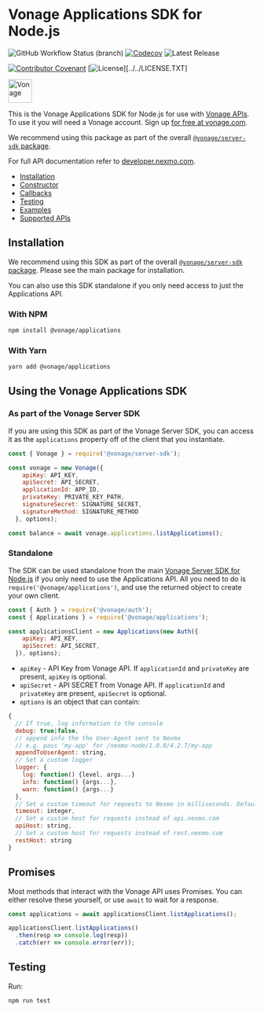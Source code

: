 # Vonage Applications SDK for Node.js

![GitHub Workflow Status (branch)](https://img.shields.io/github/workflow/status/vonage/vonage-node-sdk/Vonage/3.x?logo=github&style=flat-square&label=Workflow%20Build) [![Codecov](https://img.shields.io/codecov/c/github/vonage/vonage-node-sdk?label=Codecov&logo=codecov&style=flat-square)](https://codecov.io/gh/Vonage/vonage-server-sdk) ![Latest Release](https://img.shields.io/github/v/release/vonage/vonage-node-sdk?logo=npm&style=flat-square)

[![Contributor Covenant](https://img.shields.io/badge/Contributor%20Covenant-v2.0%20adopted-ff69b4.svg?style=flat-square)](../../CODE_OF_CONDUCT.md) [![License](https://img.shields.io/npm/l/@vonage/server-sdk?label=License&style=flat-square)][../../LICENSE.TXT]

<img src="https://developer.nexmo.com/images/logos/vbc-logo.svg" height="48px" alt="Vonage" />

This is the Vonage Applications SDK for Node.js for use with [Vonage APIs](https://www.vonage.com/). To use it you will need a Vonage account. Sign up [for free at vonage.com][signup].

We recommend using this package as part of the overall [`@vonage/server-sdk` package](https://github.com/vonage/vonage-node-sdk). 

For full API documentation refer to [developer.nexmo.com](https://developer.nexmo.com/).

* [Installation](#installation)
* [Constructor](#constructor)
* [Callbacks](#callbacks)
* [Testing](#testing)
* [Examples](#examples)
* [Supported APIs](#supported-apis)

## Installation

We recommend using this SDK as part of the overall [`@vonage/server-sdk` package](https://github.com/vonage/vonage-node-sdk). Please see the main package for installation.

You can also use this SDK standalone if you only need access to just the Applications API.
### With NPM

```bash
npm install @vonage/applications
```

### With Yarn

```bash
yarn add @vonage/applications
```

## Using the Vonage Applications SDK

### As part of the Vonage Server SDK

If you are using this SDK as part of the Vonage Server SDK, you can access it as the `applications` property off of the client that you instantiate.

```js
const { Vonage } = require('@vonage/server-sdk');

const vonage = new Vonage({
    apiKey: API_KEY,
    apiSecret: API_SECRET,
    applicationId: APP_ID,
    privateKey: PRIVATE_KEY_PATH,
    signatureSecret: SIGNATURE_SECRET,
    signatureMethod: SIGNATURE_METHOD
  }, options);

const balance = await vonage.applications.listApplications();
```

### Standalone

The SDK can be used standalone from the main [Vonage Server SDK for Node.js](https://github.com/vonage/vonage-node-sdk) if you only need to use the Applications API. All you need to do is `require('@vonage/applications')`, and use the returned object to create your own client.

```js
const { Auth } = require('@vonage/auth');
const { Applications } = require('@vonage/applications');

const applicationsClient = new Applications(new Auth({
    apiKey: API_KEY,
    apiSecret: API_SECRET,
  }), options);
```

* `apiKey` - API Key from Vonage API. If `applicationId` and `privateKey` are present, `apiKey` is optional.
* `apiSecret` - API SECRET from Vonage API. If `applicationId` and `privateKey` are present, `apiSecret` is optional.
* `options` is an object that can contain:

```js
{
  // If true, log information to the console
  debug: true|false,
  // append info the the User-Agent sent to Nexmo
  // e.g. pass 'my-app' for /nexmo-node/1.0.0/4.2.7/my-app
  appendToUserAgent: string,
  // Set a custom logger
  logger: {
    log: function() {level, args...}
    info: function() {args...},
    warn: function() {args...}
  },
  // Set a custom timeout for requests to Nexmo in milliseconds. Defaults to the standard for Node http requests, which is 120,000 ms.
  timeout: integer,
  // Set a custom host for requests instead of api.nexmo.com
  apiHost: string,
  // Set a custom host for requests instead of rest.nexmo.com
  restHost: string
}
```

## Promises

Most methods that interact with the Vonage API uses Promises. You can either resolve these yourself, or use `await` to
wait for a response.

```js
const applications = await applicationsClient.listApplications();

applicationsClient.listApplications()
  .then(resp => console.log(resp))
  .catch(err => console.error(err));
```

## Testing

Run:

```bash
npm run test
```

[signup]: https://dashboard.nexmo.com/sign-up?utm_source=DEV_REL&utm_medium=github&utm_campaign=node-server-sdk
[license]: ../../LICENSE.txt

